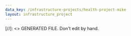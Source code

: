 ```yaml
---
data_key: /infrastructure-projects/health-project-mike
layout: infrastructure_project
---
```

[//]: <> GENERATED FILE. Don't edit by hand.